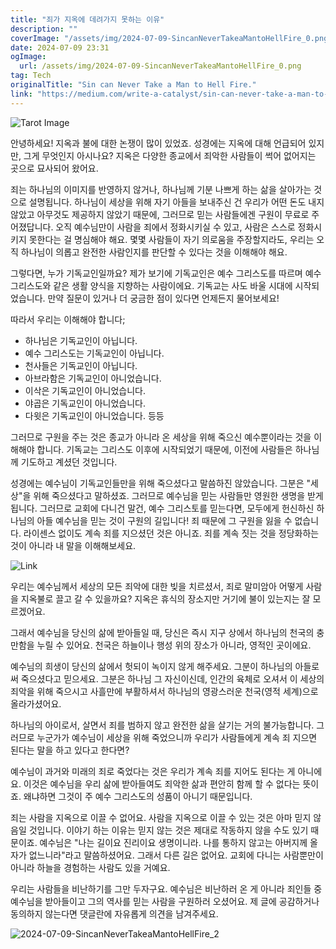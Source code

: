 ```yaml
---
title: "죄가 지옥에 데려가지 못하는 이유"
description: ""
coverImage: "/assets/img/2024-07-09-SincanNeverTakeaMantoHellFire_0.png"
date: 2024-07-09 23:31
ogImage: 
  url: /assets/img/2024-07-09-SincanNeverTakeaMantoHellFire_0.png
tag: Tech
originalTitle: "Sin can Never Take a Man to Hell Fire."
link: "https://medium.com/write-a-catalyst/sin-can-never-take-a-man-to-hell-fire-d3907c100ae7"
---
```



![Tarot Image](/assets/img/2024-07-09-SincanNeverTakeaMantoHellFire_0.png)

안녕하세요! 지옥과 불에 대한 논쟁이 많이 있었죠. 성경에는 지옥에 대해 언급되어 있지만, 그게 무엇인지 아시나요? 지옥은 다양한 종교에서 죄악한 사람들이 썩어 없어지는 곳으로 묘사되어 왔어요.

죄는 하나님의 이미지를 반영하지 않거나, 하나님께 기분 나쁘게 하는 삶을 살아가는 것으로 설명됩니다. 하나님이 세상을 위해 자기 아들을 보내주신 건 우리가 어떤 돈도 내지 않았고 아무것도 제공하지 않았기 때문에, 그러므로 믿는 사람들에겐 구원이 무료로 주어졌답니다. 오직 예수님만이 사람을 죄에서 정화시키실 수 있고, 사람은 스스로 정화시키지 못한다는 걸 명심해야 해요. 몇몇 사람들이 자기 의로움을 주장할지라도, 우리는 오직 하나님이 의롭고 완전한 사람인지를 판단할 수 있다는 것을 이해해야 해요.

그렇다면, 누가 기독교인일까요? 제가 보기에 기독교인은 예수 그리스도를 따르며 예수 그리스도와 같은 생활 양식을 지향하는 사람이에요. 기독교는 사도 바울 시대에 시작되었습니다. 만약 질문이 있거나 더 궁금한 점이 있다면 언제든지 물어보세요!

<div class="content-ad"></div>

따라서 우리는 이해해야 합니다;

- 하나님은 기독교인이 아닙니다.
- 예수 그리스도는 기독교인이 아닙니다.
- 천사들은 기독교인이 아닙니다.
- 아브라함은 기독교인이 아니었습니다.
- 이삭은 기독교인이 아니었습니다.
- 야곱은 기독교인이 아니었습니다.
- 다윗은 기독교인이 아니었습니다. 등등

그러므로 구원을 주는 것은 종교가 아니라 온 세상을 위해 죽으신 예수뿐이라는 것을 이해해야 합니다. 기독교는 그리스도 이후에 시작되었기 때문에, 이전에 사람들은 하나님께 기도하고 계셨던 것입니다.

성경에는 예수님이 기독교인들만을 위해 죽으셨다고 말씀하진 않았습니다. 그분은 "세상"을 위해 죽으셨다고 말하셨죠. 그러므로 예수님을 믿는 사람들만 영원한 생명을 받게 됩니다. 그러므로 교회에 다니건 말건, 예수 그리스토를 믿는다면, 모두에게 헌신하신 하나님의 아들 예수님을 믿는 것이 구원의 길입니다! 죄 때문에 그 구원을 잃을 수 없습니다. 라이센스 없이도 계속 죄를 지으셨던 것은 아니죠. 죄를 계속 짓는 것을 정당화하는 것이 아니라 내 말을 이해해보세요.

<div class="content-ad"></div>

![Link](/assets/img/2024-07-09-SincanNeverTakeaMantoHellFire_1.png)

우리는 예수님께서 세상의 모든 죄악에 대한 빚을 치르셨서, 죄로 말미암아 어떻게 사람을 지옥불로 끌고 갈 수 있을까요? 지옥은 휴식의 장소지만 거기에 불이 있는지는 잘 모르겠어요.

그래서 예수님을 당신의 삶에 받아들일 때, 당신은 즉시 지구 상에서 하나님의 천국의 충만함을 누릴 수 있어요. 천국은 하늘이나 행성 위의 장소가 아니라, 영적인 곳이에요.

예수님의 희생이 당신의 삶에서 헛되이 녹이지 않게 해주세요. 그분이 하나님의 아들로써 죽으셨다고 믿으세요. 그분은 하나님 그 자신이신데, 인간의 육체로 오셔서 이 세상의 죄악을 위해 죽으시고 사흘만에 부활하셔서 하나님의 영광스러운 천국(영적 세계)으로 올라가셨어요.

<div class="content-ad"></div>

하나님의 아이로서, 살면서 죄를 범하지 않고 완전한 삶을 살기는 거의 불가능합니다. 그러므로 누군가가 예수님이 세상을 위해 죽었으니까 우리가 사람들에게 계속 죄 지으면 된다는 말을 하고 있다고 한다면?

예수님이 과거와 미래의 죄로 죽었다는 것은 우리가 계속 죄를 지어도 된다는 게 아니에요. 이것은 예수님을 우리 삶에 받아들여도 죄악한 삶과 편안히 함께 할 수 없다는 뜻이죠. 왜냐하면 그것이 주 예수 그리스도의 성품이 아니기 때문입니다.

죄는 사람을 지옥으로 이끌 수 없어요. 사람을 지옥으로 이끌 수 있는 것은 아마 믿지 않음일 것입니다. 이야기 하는 이유는 믿지 않는 것은 제대로 작동하지 않을 수도 있기 때문이죠. 예수님은 "나는 길이요 진리이요 생명이니라. 나를 통하지 않고는 아버지께 올 자가 없느니라"라고 말씀하셨어요. 그래서 다른 길은 없어요. 교회에 다니는 사람뿐만이 아니라 하늘을 경험하는 사람도 있을 거예요.

우리는 사람들을 비난하기를 그만 두자구요. 예수님은 비난하러 온 게 아니라 죄인들 중 예수님을 받아들이고 그의 역사를 믿는 사람을 구원하러 오셨어요. 제 글에 공감하거나 동의하지 않는다면 댓글란에 자유롭게 의견을 남겨주세요.

<div class="content-ad"></div>

![2024-07-09-SincanNeverTakeaMantoHellFire_2](/assets/img/2024-07-09-SincanNeverTakeaMantoHellFire_2.png)
